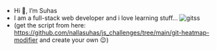 -  Hi 👋, I’m Suhas 
- I am a full-stack web developer and i love learning stuff...
 ![gitss](https://github.com/user-attachments/assets/b0f46138-ca2c-40e6-9618-247ed176dc81)
- (get the script from here: https://github.com/nallasuhas/js_challenges/tree/main/git-heatmap-modifier and create your own :wink:)



<!---
nallasuhas/nallasuhas is a ✨ special ✨ repository because its `README.md` (this file) appears on your GitHub profile.
You can click the Preview link to take a look at your changes.
--->
